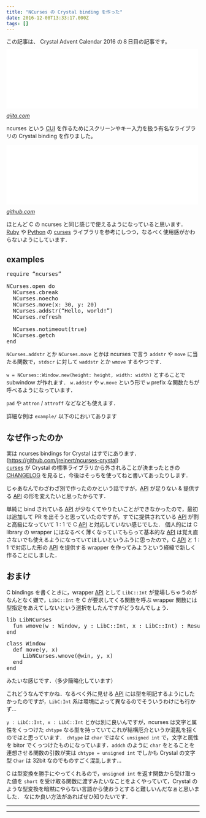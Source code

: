 ```yaml
---
title: "NCurses の Crystal binding を作った"
date: 2016-12-08T13:33:17.000Z
tags: []
---
```


<p>この記事は、 Crystal Advent Calendar 2016 の８日目の記事です。
<iframe src="//hatenablog-parts.com/embed?url=http%3A%2F%2Fqiita.com%2Fadvent-calendar%2F2016%2Fcrystal" title="Crystal Advent Calendar 2016 - Qiita" class="embed-card embed-webcard" scrolling="no" frameborder="0" style="display: block; width: 100%; height: 155px; max-width: 500px; margin: 10px 0px;"></iframe><cite class="hatena-citation"><a href="http://qiita.com/advent-calendar/2016/crystal">qiita.com</a></cite></p>

<p>ncurses という <a class="keyword" href="http://d.hatena.ne.jp/keyword/CUI">CUI</a> を作るためにスクリーンやキー入力を扱う有名なライブラリの Crystal binding を作りました。</p>

<p><iframe src="//hatenablog-parts.com/embed?url=https%3A%2F%2Fgithub.com%2Fagatan%2Fncurses.cr" title="agatan/ncurses.cr" class="embed-card embed-webcard" scrolling="no" frameborder="0" style="display: block; width: 100%; height: 155px; max-width: 500px; margin: 10px 0px;"></iframe><cite class="hatena-citation"><a href="https://github.com/agatan/ncurses.cr">github.com</a></cite></p>

<p>ほとんど C の ncurses と同じ感じで使えるようになっていると思います．
<a class="keyword" href="http://d.hatena.ne.jp/keyword/Ruby">Ruby</a> や <a class="keyword" href="http://d.hatena.ne.jp/keyword/Python">Python</a> の <a class="keyword" href="http://d.hatena.ne.jp/keyword/curses">curses</a> ライブラリを参考にしつつ，なるべく使用感がかわらないようにしています．</p>

<h2>examples</h2>

<pre class="code lang-crystal" data-lang="crystal" data-unlink><span class="synPreProc">require</span> “ncurses”

<span class="synType">NCurses</span>.open <span class="synStatement">do</span>
  <span class="synType">NCurses</span>.cbreak
  <span class="synType">NCurses</span>.noecho
  <span class="synType">NCurses</span>.move(<span class="synConstant">x</span>: <span class="synConstant">30</span>, <span class="synConstant">y</span>: <span class="synConstant">20</span>)
  <span class="synType">NCurses</span>.addstr(“<span class="synType">Hello</span>, world!”)
  <span class="synType">NCurses</span>.refresh

  <span class="synType">NCurses</span>.notimeout(<span class="synConstant">true</span>)
  <span class="synType">NCurses</span>.getch
<span class="synStatement">end</span>
</pre>

<p><code>NCurses.addstr</code> とか <code>NCurses.move</code> とかは ncurses で言う <code>addstr</code> や <code>move</code> に当たる関数で，<code>stdscr</code> に対して <code>waddstr</code> とか <code>wmove</code> するやつです．</p>

<p><code>w = NCurses::Window.new(height: height, width: width)</code> とすることで subwindow が作れます．
<code>w.addstr</code> や <code>w.move</code> という形で <code>w</code> prefix な関数たちが呼べるようになっています．</p>

<p><code>pad</code> や <code>attron</code> / <code>attroff</code> などなども使えます．</p>

<p>詳細な例は <code>example/</code> 以下のにおいてあります</p>

<h2>なぜ作ったのか</h2>

<p>実は ncurses bindings for Crystal はすでにあります．(<a href="https://github.com/jreinert/ncurses-crystal">https://github.com/jreinert/ncurses-crystal</a>)<br/>
<a class="keyword" href="http://d.hatena.ne.jp/keyword/curses">curses</a> が Crystal の標準ライブラリから外されることが決まったときの <a class="keyword" href="http://d.hatena.ne.jp/keyword/CHANGELOG">CHANGELOG</a> を見ると，今後はそっちを使ってねと書いてあったりします．</p>

<p>じゃあなんでわざわざ別で作ったのかという話ですが，<a class="keyword" href="http://d.hatena.ne.jp/keyword/API">API</a> が足りない &amp; 提供する <a class="keyword" href="http://d.hatena.ne.jp/keyword/API">API</a> の形を変えたいと思ったからです．</p>

<p>単純に bind されている <a class="keyword" href="http://d.hatena.ne.jp/keyword/API">API</a> が少なくてやりたいことができなかったので，最初は追加して PR を出そうと思っていたのですが，すでに提供されている <a class="keyword" href="http://d.hatena.ne.jp/keyword/API">API</a> が割と高級になっていて 1 : 1 で C <a class="keyword" href="http://d.hatena.ne.jp/keyword/API">API</a> と対応していない感じでした．
個人的には C library の wrapper にはなるべく薄くなっていてもらって基本的な <a class="keyword" href="http://d.hatena.ne.jp/keyword/API">API</a> は覚え直さないでも使えるようになっていてほしいというふうに思ったので，C <a class="keyword" href="http://d.hatena.ne.jp/keyword/API">API</a> と 1 : 1 で対応した形の <a class="keyword" href="http://d.hatena.ne.jp/keyword/API">API</a> を提供する wrapper を作ってみようという経緯で新しく作ることにしました．</p>

<h2>おまけ</h2>

<p>C bindings を書くときに，wrapper <a class="keyword" href="http://d.hatena.ne.jp/keyword/API">API</a> として <code>LibC::Int</code> が登場しちゃうのがなんとなく嫌で，<code>LibC::Int</code> を C が要求してくる関数を呼ぶ wrapper 関数には型指定をあえてしないという選択をしたんですがどうなんでしょう．</p>

<pre class="code lang-crystal" data-lang="crystal" data-unlink><span class="synPreProc">lib</span> <span class="synType">LibNCurses</span>
  <span class="synPreProc">fun</span> <span class="synIdentifier">wmove</span>(<span class="synIdentifier">w</span> : <span class="synType">Window</span>, y : <span class="synType">LibC</span>::<span class="synType">Int</span>, x : <span class="synType">LibC</span>::<span class="synType">Int</span>) : <span class="synType">Result</span>
<span class="synPreProc">end</span>
</pre>

<pre class="code lang-crystal" data-lang="crystal" data-unlink><span class="synPreProc">class</span> <span class="synType">Window</span>
  <span class="synPreProc">def</span> <span class="synIdentifier">move</span>(y, x)
     <span class="synType">LibNCurses</span>.wmove(<span class="synIdentifier">@win</span>, y, x)
  <span class="synPreProc">end</span>
<span class="synPreProc">end</span>
</pre>

<p>みたいな感じです．（多少簡略化しています）</p>

<p>これどうなんですかね．なるべく外に見せる <a class="keyword" href="http://d.hatena.ne.jp/keyword/API">API</a> には型を明記するようにしたかったのですが，<code>LibC:Int</code> 系は環境によって異なるのでそういうわけにも行かず…</p>

<p><code>y : LibC::Int, x : LibC::Int</code> とかは別に良いんですが，ncurses は文字と属性をくっつけた <code>chtype</code> なる型を持っていてこれが結構厄介というか混乱を招くのではと思っています．
<code>chtype</code> は <code>char</code> ではなく <code>unsigned int</code> で，文字と属性を bitor でくっつけたものになっています．<code>addch</code> のように <code>char</code> をとることを連想させる関数の引数が実は <code>chtype = unsigned int</code> でしかも Crystal の文字型 <code>Char</code> は 32bit なのでものすごく混乱します…</p>

<p>C は型変換を勝手にやってくれるので，<code>unsigned int</code> を返す関数から受け取った値を <code>short</code> を受け取る関数に渡すみたいなことをよくやっていて，Crystal のような型変換を暗黙にやらない言語から使おうとすると難しいんだなぁと思いました．
なにか良い方法があればぜひ知りたいです．</p>

---

---
